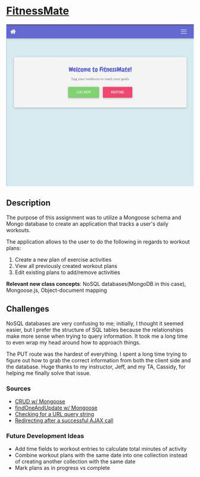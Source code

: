 # [FitnessMate](https://fitnessmate.herokuapp.com/)

![FitnessMate Homepage](./fitnessmate-home_screenshot.jpg)

## Description
The purpose of this assignment was to utilize a Mongoose schema and Mongo database to create an application that tracks a user's daily workouts.

The application allows to the user to do the following in regards to workout plans:
1. Create a new plan of exercise activities
2. View all previously created workout plans
3. Edit existing plans to add/remove activities

**Relevant new class concepts**: NoSQL databases(MongoDB in this case), Mongoose.js, Object-document mapping

## Challenges
NoSQL databases are very confusing to me; initially, I thought it seemed easier, but I prefer the structure of SQL tables because the relationships make more sense when trying to query information. It took me a long time to even wrap my head around how to approach things.

The PUT route was the hardest of everything. I spent a long time trying to figure out how to grab the correct information from both the client side and the database. Huge thanks to my instructor, Jeff, and my TA, Cassidy, for helping me finally solve that issue.

### Sources
* [CRUD w/ Mongoose](https://medium.com/@yugagrawal95/mongoose-mongodb-functions-for-crud-application-1f54d74f1b34)
* [findOneAndUpdate w/ Mongoose](https://silvantroxler.ch/2016/insert-or-update-with-mongodb-and-mongoose/)
* [Checking for a URL query string](https://stackoverflow.com/questions/1314383/how-to-check-if-a-query-string-value-is-present-via-javascript/24179815)
* [Redirecting after a successful AJAX call](https://stackoverflow.com/questions/18118627/redirecting-after-ajax-post/18118675)

### Future Development Ideas
- Add time fields to workout entries to calculate total minutes of activity
- Combine workout plans with the same date into one collection instead of creating another collection with the same date
- Mark plans as in progress vs complete